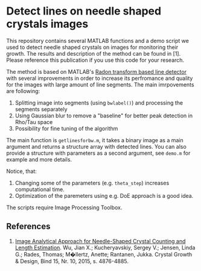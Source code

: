 # Detect lines on needle shaped crystals images

This repository contains several MATLAB functions and a demo script we used to detect needle shaped 
crystals on images for monitoring their growth. The results and description of the method can be 
found in [1]. Please reference this publication if you use this code for your research.

The method is based on MATLAB's 
[Radon transform based line detector](https://se.mathworks.com/help/images/detect-lines-using-the-radon-transform.html)
with several improvements in order to increase its perfromance and quality for the images with large 
amount of line segments. The main imrpovements are following:

1. Splitting image into segments (using `bwlabel()`) and processing the segments separately
2. Using Gaussian blur to remove a "baseline" for better peak detection in Rho/Tau space
3. Possibility for fine tuning of the algorithm 

The main function is `getlinesforbw.m`, it takes a binary image as a main argument
and returns a structure array with detected lines. You can also provide a structure 
with parameters as a second argument, see `demo.m` for example and more details.

Notice, that:

1. Changing some of the parameters (e.g. `theta_step`) increases computational time.
2. Optimization of the paremeters using e.g. DoE approach is a good idea.

The scripts require Image Processing Toolbox.

## References
1. [Image Analytical Approach for Needle-Shaped Crystal Counting and Length Estimation](https://pubs.acs.org/doi/10.1021/acs.cgd.5b00720). 
Wu, Jian X.; Kucheryavskiy, Sergey V.; Jensen, Linda G.; Rades, Thomas; M�llertz, Anette; 
Rantanen, Jukka. Crystal Growth & Design, Bind 15, Nr. 10, 2015, s. 4876-4885.
